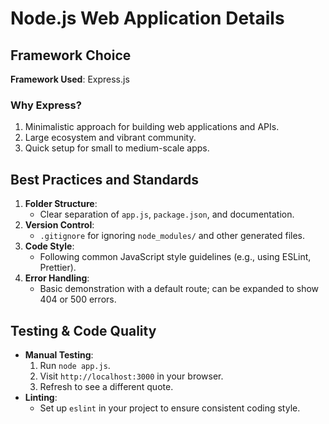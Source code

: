 # Node.js Web Application Details

## Framework Choice

**Framework Used**: Express.js

### Why Express?

1. Minimalistic approach for building web applications and APIs.
2. Large ecosystem and vibrant community.
3. Quick setup for small to medium-scale apps.

## Best Practices and Standards

1. **Folder Structure**:
   - Clear separation of `app.js`, `package.json`, and documentation.
2. **Version Control**:
   - `.gitignore` for ignoring `node_modules/` and other generated files.
3. **Code Style**:
   - Following common JavaScript style guidelines (e.g., using ESLint, Prettier).
4. **Error Handling**:
   - Basic demonstration with a default route; can be expanded to show 404 or 500 errors.

## Testing & Code Quality

- **Manual Testing**:
  1. Run `node app.js`.
  2. Visit `http://localhost:3000` in your browser.
  3. Refresh to see a different quote.
- **Linting**:
  - Set up `eslint` in your project to ensure consistent coding style.
